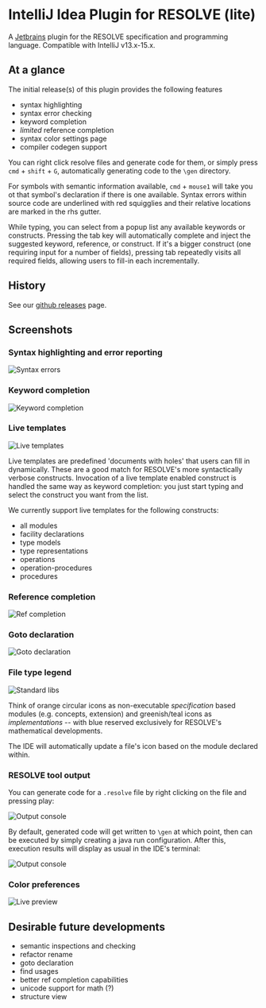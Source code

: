# IntelliJ Idea Plugin for RESOLVE (lite)

A [Jetbrains](https://www.jetbrains.com/idea/) plugin for the
RESOLVE specification and programming language. Compatible with IntelliJ v13.x-15.x.


## At a glance

The initial release(s) of this plugin provides the following features

- syntax highlighting
- syntax error checking
- keyword completion
- *limited* reference completion
- syntax color settings page
- compiler codegen support

You can right click resolve files and generate code for them, or simply press `cmd` + `shift` + `G`, automatically generating code to the `\gen` directory. 

For symbols with semantic information available, `cmd` + `mouse1` will take you ot that symbol's declaration if there is one available. Syntax errors within source code are underlined with red squigglies and their relative locations are marked in the rhs gutter.

While typing, you can select from a popup list any available keywords or constructs. Pressing the tab key will automatically complete and inject the suggested keyword, reference, or construct. If it's a bigger construct (one requiring input for a number of fields), pressing tab repeatedly visits all required fields, allowing users to fill-in each incrementally.

## History

See our [github releases](https://github.com/Welchd1/resolve-intellij-plugin/releases) page.

## Screenshots

### Syntax highlighting and error reporting
![Syntax errors](resources/images/syntax-errors.png)

### Keyword completion
![Keyword completion](resources/images/keyword-completion.png)

### Live templates
![Live templates](resources/images/live-templates.png)

Live templates are predefined 'documents with holes' that users
can fill in dynamically. These are a good match for RESOLVE's more syntactically
verbose constructs. Invocation of a live template enabled construct is handled
the same way as keyword completion: you just start typing and select the
construct you want from the list.

We currently support live templates for the following constructs:
- all modules
- facility declarations
- type models
- type representations
- operations
- operation-procedures
- procedures

### Reference completion
![Ref completion](resources/images/reference-completion.png)

### Goto declaration

![Goto declaration](resources/images/basic-goto-decl.png)

### File type legend

![Standard libs](resources/images/icon-legend.png)

Think of orange circular icons as non-executable *specification* based modules
(e.g. concepts, extension) and greenish/teal icons as *implementations* --
with blue reserved exclusively for RESOLVE's mathematical developments.

The IDE will automatically update a file's icon based on the module declared
within.

### RESOLVE tool output
You can generate code for a `.resolve` file by right clicking on the file and pressing play:

![Output console](resources/images/run-option.png)

By default, generated code will get written to `\gen` at which point, then can be executed by simply creating a java run configuration. After this, execution results will display as usual in the IDE's terminal:

![Output console](resources/images/execution.png)

### Color preferences

![Live preview](resources/images/color-prefs.png)

## Desirable future developments

- semantic inspections and checking
- refactor rename
- goto declaration
- find usages
- better ref completion capabilities
- unicode support for math (?)
- structure view


